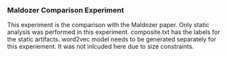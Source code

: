 ### Maldozer Comparison Experiment

This experiment is the comparison with the Maldozer paper.
Only static analysis was performed in this experiment.
composite.txt has the labels for the static artifacts.
word2vec model needs to be generated separately for this experiement. It was not inlcuded here due to size constraints.

